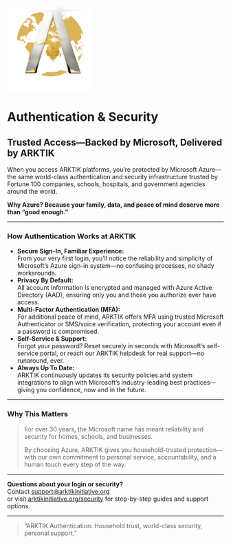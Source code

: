 <img src="../../assets/ARKTIK%20Logo.png" alt="ARKTIK Logo" width="200">

# Authentication & Security

## Trusted Access—Backed by Microsoft, Delivered by ARKTIK

When you access ARKTIK platforms, you’re protected by Microsoft Azure—the same world-class authentication and security infrastructure trusted by Fortune 100 companies, schools, hospitals, and government agencies around the world.

**Why Azure? Because your family, data, and peace of mind deserve more than “good enough.”**

---

### How Authentication Works at ARKTIK

- **Secure Sign-In, Familiar Experience:**  
  From your very first login, you’ll notice the reliability and simplicity of Microsoft’s Azure sign-in system—no confusing processes, no shady workarounds.
- **Privacy By Default:**  
  All account information is encrypted and managed with Azure Active Directory (AAD), ensuring only you and those you authorize ever have access.
- **Multi-Factor Authentication (MFA):**  
  For additional peace of mind, ARKTIK offers MFA using trusted Microsoft Authenticator or SMS/voice verification, protecting your account even if a password is compromised.
- **Self-Service & Support:**  
  Forgot your password? Reset securely in seconds with Microsoft’s self-service portal, or reach our ARKTIK helpdesk for real support—no runaround, ever.
- **Always Up To Date:**  
  ARKTIK continuously updates its security policies and system integrations to align with Microsoft’s industry-leading best practices—giving you confidence, now and in the future.

---

### Why This Matters

> For over 30 years, the Microsoft name has meant reliability and security for homes, schools, and businesses.  
>  
> By choosing Azure, ARKTIK gives you household-trusted protection—with our own commitment to personal service, accountability, and a human touch every step of the way.

---

**Questions about your login or security?**  
Contact support@arktikinitiative.org  
or visit [arktikinitiative.org/security](https://arktikinitiative.org/security) for step-by-step guides and support options.

---

> “ARKTIK Authentication: Household trust, world-class security, personal support.”


